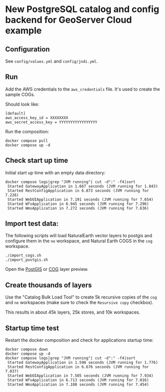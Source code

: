 # New PostgreSQL catalog and config backend for GeoServer Cloud example

## Configuration

See `config/values.yml` and `config/jndi.yml`.

## Run

Add the AWS credentials to the `aws_credentials` file. It's used to create the sample COGs.

Should look like:

```
[default]
aws_access_key_id = XXXXXXXX
aws_secret_access_key = YYYYYYYYYYYYYYYYY
```

Run the composition:

```
docker compose pull
docker compose up -d
```

## Check start up time

Initial start up time with an empty data directory:

```
docker compose logs|grep "JVM running"| cut -d":" -f4|sort
 Started GatewayApplication in 1.667 seconds (JVM running for 1.843)
 Started RestConfigApplication in 6.873 seconds (JVM running for 7.226)
 Started WebUIApplication in 7.191 seconds (JVM running for 7.654)
 Started WfsApplication in 6.945 seconds (JVM running for 7.296)
 Started WmsApplication in 7.272 seconds (JVM running for 7.636)
```

## Import test data:

The following scripts will load NaturalEarth vector layers to postgis and configure them in the `ne` workspace,
and Natural Earth COGS in the `cog` workspace.

```
./import_cogs.sh
./import_postgis.sh
```

Open the [PostGIS](http://localhost:9090/geoserver/cloud/wms?service=WMS&version=1.1.0&request=GetMap&layers=world&bbox=-180.0%2C-90.0%2C180.0%2C90.0&width=768&height=384&srs=EPSG%3A4326&styles=&format=application/openlayers) or [COG](http://localhost:9090/geoserver/cloud/wms?service=WMS&version=1.1.0&request=GetMap&layers=land_shallow_topo_21600&bbox=-180.0%2C-90.0%2C180.0%2C90.0&width=768&height=384&srs=EPSG%3A4326&styles=&format=application/openlayers) layer preview.


## Create thousands of layers

Use the "Catalog Bulk Load Tool" to create 5k recursive copies of the `cog` and `ne` workspaces (make sure to check the `Resursive copy` checkbox).

This results in about 45k layers, 25k stores, and 10k workspaces.

## Startup time test

Restart the docker composition and check for applications startup time:

```
docker compose down
docker compose up -d
docker compose logs|grep "JVM running"| cut -d":" -f4|sort
 Started GatewayApplication in 1.598 seconds (JVM running for 1.776)
 Started RestConfigApplication in 6.676 seconds (JVM running for 7.037)
 Started WebUIApplication in 7.505 seconds (JVM running for 7.934)
 Started WfsApplication in 6.713 seconds (JVM running for 7.016)
 Started WmsApplication in 7.108 seconds (JVM running for 7.454)
```


